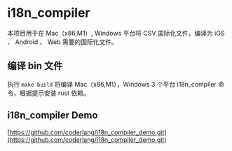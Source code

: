 # i18n_compiler

本项目用于在 Mac（x86,M1）, Windows 平台将 CSV 国际化文件，编译为 iOS 、 Android 、 Web 需要的国际化文件。

## 编译 bin 文件

执行 ```make build``` 将编译 Mac（x86,M1），Windows 3 个平台 i18n_compiler 命令，根据提示安装 rust 依赖。

## i18n_compiler Demo

[https://github.com/coderlang/i18n_compiler_demo.git](https://github.com/coderlang/i18n_compiler_demo.git)